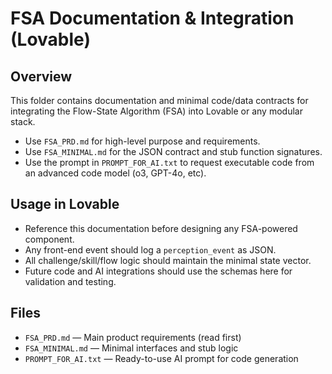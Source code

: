 # FSA Documentation & Integration (Lovable)

## Overview
This folder contains documentation and minimal code/data contracts for integrating the Flow-State Algorithm (FSA) into Lovable or any modular stack.

- Use `FSA_PRD.md` for high-level purpose and requirements.
- Use `FSA_MINIMAL.md` for the JSON contract and stub function signatures.
- Use the prompt in `PROMPT_FOR_AI.txt` to request executable code from an advanced code model (o3, GPT-4o, etc).

## Usage in Lovable

- Reference this documentation before designing any FSA-powered component.
- Any front-end event should log a `perception_event` as JSON.
- All challenge/skill/flow logic should maintain the minimal state vector.
- Future code and AI integrations should use the schemas here for validation and testing.

## Files

- `FSA_PRD.md` — Main product requirements (read first)
- `FSA_MINIMAL.md` — Minimal interfaces and stub logic
- `PROMPT_FOR_AI.txt` — Ready-to-use AI prompt for code generation
